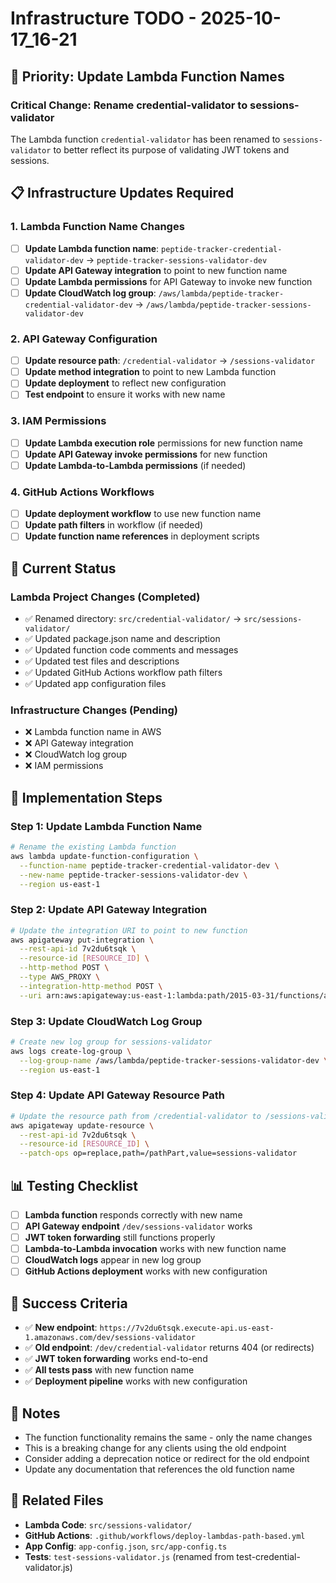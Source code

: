 # Infrastructure TODO - 2025-10-17_16-21

## 🎯 **Priority: Update Lambda Function Names**

### **Critical Change: Rename credential-validator to sessions-validator**

The Lambda function `credential-validator` has been renamed to `sessions-validator` to better reflect its purpose of validating JWT tokens and sessions.

## 📋 **Infrastructure Updates Required**

### **1. Lambda Function Name Changes**
- [ ] **Update Lambda function name**: `peptide-tracker-credential-validator-dev` → `peptide-tracker-sessions-validator-dev`
- [ ] **Update API Gateway integration** to point to new function name
- [ ] **Update Lambda permissions** for API Gateway to invoke new function
- [ ] **Update CloudWatch log group**: `/aws/lambda/peptide-tracker-credential-validator-dev` → `/aws/lambda/peptide-tracker-sessions-validator-dev`

### **2. API Gateway Configuration**
- [ ] **Update resource path**: `/credential-validator` → `/sessions-validator`
- [ ] **Update method integration** to point to new Lambda function
- [ ] **Update deployment** to reflect new configuration
- [ ] **Test endpoint** to ensure it works with new name

### **3. IAM Permissions**
- [ ] **Update Lambda execution role** permissions for new function name
- [ ] **Update API Gateway invoke permissions** for new function
- [ ] **Update Lambda-to-Lambda permissions** (if needed)

### **4. GitHub Actions Workflows**
- [ ] **Update deployment workflow** to use new function name
- [ ] **Update path filters** in workflow (if needed)
- [ ] **Update function name references** in deployment scripts

## 🔧 **Current Status**

### **Lambda Project Changes (Completed)**
- ✅ Renamed directory: `src/credential-validator/` → `src/sessions-validator/`
- ✅ Updated package.json name and description
- ✅ Updated function code comments and messages
- ✅ Updated test files and descriptions
- ✅ Updated GitHub Actions workflow path filters
- ✅ Updated app configuration files

### **Infrastructure Changes (Pending)**
- ❌ Lambda function name in AWS
- ❌ API Gateway integration
- ❌ CloudWatch log group
- ❌ IAM permissions

## 🚀 **Implementation Steps**

### **Step 1: Update Lambda Function Name**
```bash
# Rename the existing Lambda function
aws lambda update-function-configuration \
  --function-name peptide-tracker-credential-validator-dev \
  --new-name peptide-tracker-sessions-validator-dev \
  --region us-east-1
```

### **Step 2: Update API Gateway Integration**
```bash
# Update the integration URI to point to new function
aws apigateway put-integration \
  --rest-api-id 7v2du6tsqk \
  --resource-id [RESOURCE_ID] \
  --http-method POST \
  --type AWS_PROXY \
  --integration-http-method POST \
  --uri arn:aws:apigateway:us-east-1:lambda:path/2015-03-31/functions/arn:aws:lambda:us-east-1:132141655881:function:peptide-tracker-sessions-validator-dev/invocations
```

### **Step 3: Update CloudWatch Log Group**
```bash
# Create new log group for sessions-validator
aws logs create-log-group \
  --log-group-name /aws/lambda/peptide-tracker-sessions-validator-dev \
  --region us-east-1
```

### **Step 4: Update API Gateway Resource Path**
```bash
# Update the resource path from /credential-validator to /sessions-validator
aws apigateway update-resource \
  --rest-api-id 7v2du6tsqk \
  --resource-id [RESOURCE_ID] \
  --patch-ops op=replace,path=/pathPart,value=sessions-validator
```

## 📊 **Testing Checklist**

- [ ] **Lambda function** responds correctly with new name
- [ ] **API Gateway endpoint** `/dev/sessions-validator` works
- [ ] **JWT token forwarding** still functions properly
- [ ] **Lambda-to-Lambda invocation** works with new function name
- [ ] **CloudWatch logs** appear in new log group
- [ ] **GitHub Actions deployment** works with new configuration

## 🎯 **Success Criteria**

- ✅ **New endpoint**: `https://7v2du6tsqk.execute-api.us-east-1.amazonaws.com/dev/sessions-validator`
- ✅ **Old endpoint**: `/dev/credential-validator` returns 404 (or redirects)
- ✅ **JWT token forwarding** works end-to-end
- ✅ **All tests pass** with new function name
- ✅ **Deployment pipeline** works with new configuration

## 📝 **Notes**

- The function functionality remains the same - only the name changes
- This is a breaking change for any clients using the old endpoint
- Consider adding a deprecation notice or redirect for the old endpoint
- Update any documentation that references the old function name

## 🔗 **Related Files**

- **Lambda Code**: `src/sessions-validator/`
- **GitHub Actions**: `.github/workflows/deploy-lambdas-path-based.yml`
- **App Config**: `app-config.json`, `src/app-config.ts`
- **Tests**: `test-sessions-validator.js` (renamed from test-credential-validator.js)
